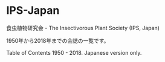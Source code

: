 # IPS-Japan
食虫植物研究会 - The Insectivorous Plant Society (IPS, Japan)

1950年から2018年までの会誌の一覧です。

Table of Contents 1950 - 2018. Japanese version only.
